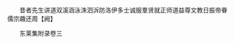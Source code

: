 <!-- { "loadSidebar": true } -->
　　昔者先生讲道双溪涵泳洙泗泝防洛伊多士诚服羣贤就正师道益尊文教日振帝眷儒宗趣还周【阙】



















　　东莱集附录卷三
